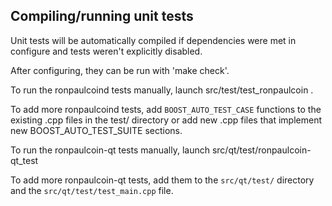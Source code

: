 Compiling/running unit tests
------------------------------------

Unit tests will be automatically compiled if dependencies were met in configure
and tests weren't explicitly disabled.

After configuring, they can be run with 'make check'.

To run the ronpaulcoind tests manually, launch src/test/test_ronpaulcoin .

To add more ronpaulcoind tests, add `BOOST_AUTO_TEST_CASE` functions to the existing
.cpp files in the test/ directory or add new .cpp files that
implement new BOOST_AUTO_TEST_SUITE sections.

To run the ronpaulcoin-qt tests manually, launch src/qt/test/ronpaulcoin-qt_test

To add more ronpaulcoin-qt tests, add them to the `src/qt/test/` directory and
the `src/qt/test/test_main.cpp` file.
